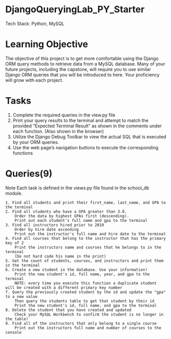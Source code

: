 # DjangoQueryingLab_PY_Starter

Tech Stack: Python, MySQL

# Learning Objective

The objective of this project is to get more comfortable using the Django ORM query methods to retrieve data from a MySQL database. Many of your future projects, including the capstone, will require you to use similar Django ORM queries that you will be introduced to here. Your proficiency will grow with each project.

# Tasks

1. Complete the required queries in the  view.py file
2. Print your query results to the terminal and attempt to match the provided “Expected Terminal Result” as shown in the comments under each function. (Also shown in the browser) 
3. Utilize the Django Debug Toolbar to view the actual SQL that is executed by your ORM queries. 
4. Use the web page’s navigation buttons to execute the corresponding functions 


# Queries(9)

Note Each task is defined in the views.py file found in the school_db module.

    1. Find all students and print their first_name, last_name, and GPA to the terminal
    2. Find all students who have a GPA greater than 3.0. 
        Order the data by highest GPAs first (descending).
        Print out each student's full name and gpa to the terminal
    3. Find all instructors hired prior to 2010
        Order by hire date ascending
        Print out the instructor's full name and hire date to the terminal
    4. Find all courses that belong to the instructor that has the primary key of 2
        Print the instructors name and courses that he belongs to in the terminal
        (Do not hard code his name in the print)
    5. Get the count of students, courses, and instructors and print them in the terminal 
    6. Create a new student in the database. Use your information!
        Print the new student's id, full name, year, and gpa to the terminal
        NOTE: every time you execute this function a duplicate student will be created with a different primary key number
    7. Query the previously created student by the id and update the "gpa" to a new value
        Then query the students table to get that student by their id
        Print the new student's id, full name, and gpa to the terminal
    8. Delete the student that you have created and updated
        Check your MySQL Workbench to confirm the student is no longer in the table!
    9. Find all of the instructors that only belong to a single course
        Print out the instructors full name and number of courses to the console